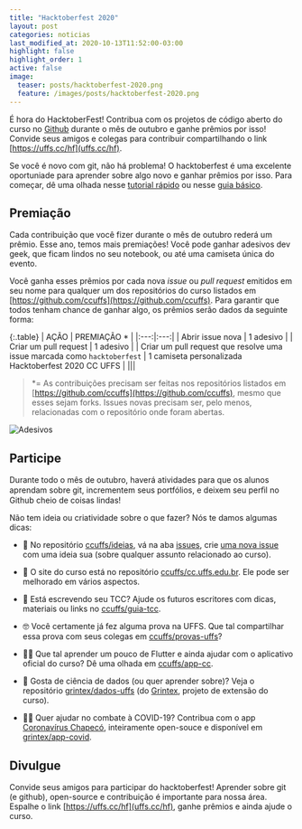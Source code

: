 ```yaml
---
title: "Hacktoberfest 2020"
layout: post
categories: noticias
last_modified_at: 2020-10-13T11:52:00-03:00
highlight: false
highlight_order: 1
active: false
image:
  teaser: posts/hacktoberfest-2020.png
  feature: /images/posts/hacktoberfest-2020.png
---
```


É hora do HacktoberFest! Contribua com os projetos de código aberto do curso no [Github](https://github.com) durante o mês de outubro e ganhe prêmios por isso! Convide seus amigos e colegas para contribuir compartilhando o link [https://uffs.cc/hf](uffs.cc/hf).

Se você é novo com git, não há problema! O hacktoberfest é uma excelente oportuniade para aprender sobre algo novo e ganhar prêmios por isso. Para começar, dê uma olhada nesse [tutorial rápido](docs/tutorial-git-basico.md) ou nesse [guia básico](https://github.com/mateusKoppe/git-guia-basico).

## Premiação

Cada contribuição que você fizer durante o mês de outubro rederá um prêmio. Esse ano, temos mais premiações! Você pode ganhar adesivos dev geek, que ficam lindos no seu notebook, ou até uma camiseta única do evento.

Você ganha esses prêmios por cada nova _issue_ ou _pull request_ emitidos em seu nome para qualquer um dos repositórios do curso listados em [https://github.com/ccuffs](https://github.com/ccuffs). Para  garantir  que  todos  tenham  chance  de  ganhar  algo,  os  prêmios  serão  dados da seguinte forma: 

{:.table}
| AÇÃO  | PREMIAÇÃO * |
|:---:|:---:|
| Abrir issue nova  | 1 adesivo |
| Criar um pull request  | 1 adesivo |
| Criar um pull request que resolve uma issue marcada como `hacktoberfest` | 1 camiseta personalizada Hacktoberfest 2020 CC UFFS |
|||

> *= As contribuições precisam ser feitas nos repositórios listados em [https://github.com/ccuffs](https://github.com/ccuffs), mesmo que esses sejam forks. Issues novas precisam ser, pelo menos, relacionadas com o repositório onde foram abertas. 

![Adesivos](/images/posts/stickers.png)

## Participe

Durante todo o mês de outubro, haverá atividades para que os alunos aprendam sobre git, incrementem seus portfólios, e deixem seu perﬁl no Github cheio de coisas lindas! 

Não tem ideia ou criatividade sobre o que fazer? Nós te damos algumas dicas:

* 🥳 No repositório [ccuffs/ideias](http://github.com/ccuffs/ideias), vá na aba [issues](https://github.com/ccuffs/ideias/issues), crie [uma nova issue](https://github.com/ccuffs/ideias/issues/new) com uma ideia sua (sobre qualquer assunto relacionado ao curso).

* 🚀 O site do curso está no repositório [ccuffs/cc.uffs.edu.br](http://github.com/ccuffs/cc.uffs.edu.br). Ele pode ser melhorado em vários aspectos. 

* 📝 Está escrevendo seu TCC? Ajude os futuros escritores com dicas, materiais ou links no [ccuffs/guia-tcc](https://github.com/ccuffs/guia-tcc). 

* 🤓 Você certamente já fez alguma prova na UFFS. Que tal compartilhar essa prova com seus colegas em [ccuffs/provas-uffs](http://github.com/ccuffs/provas-uffs)? 

* 👩‍💻 Que tal aprender um pouco de Flutter e ainda ajudar com o aplicativo oficial do curso? Dê uma olhada em [ccuffs/app-cc](https://github.com/ccuffs/app-cc/). 

* 🎲 Gosta de ciência de dados (ou quer aprender sobre)? Veja o repositório [grintex/dados-uffs](https://github.com/grintex/dados-uffs) (do [Grintex](https://grintex.uffs.cc), projeto de extensão do curso). 

* 👩‍⚕️ Quer ajudar no combate à COVID-19? Contribua com o app [Coronavírus Chapecó](https://uffs.cc/app-covid), inteiramente open-souce e disponível em [grintex/app-covid](https://github.com/grintex/app-covid).


## Divulgue

Convide seus amigos para participar do hacktoberfest! Aprender sobre git (e github), open-source e contribuição é importante para nossa área. Espalhe o link [https://uffs.cc/hf](uffs.cc/hf), ganhe prêmios e ainda ajude o curso.